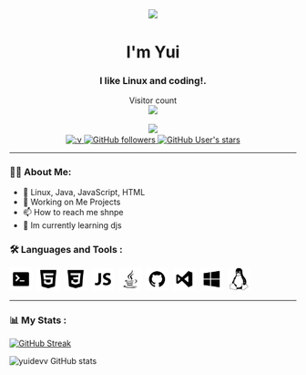 <div id="header" align="center">
<img src="https://media.giphy.com/media/oOiwRjguRGkjbNQvNv/giphy.gif" width="200" />
<h1 align="center"> I'm Yui </h1>
<h3 align="center"> I like Linux and coding!. 
</h3>
<p align="center"> 
  Visitor count<br>
  <img src="https://profile-counter.glitch.me/almightybtw/count.svg" />
</p>
<a href=#><img src="contributions.svg"></a>
</div>

<div id="badges" align="center">
<a href="" target="blank">
<img alt=":v" src="https://img.shields.io/badge/-almighty-black">
<img alt="GitHub followers" src="https://img.shields.io/github/followers/yuidevv?color=black&logoColor=black&style=social">
<img alt="GitHub User's stars" src="https://img.shields.io/github/stars/yuidevv?color=black&logoColor=black&style=social">
</a>
</div>

---

            
### 👨‍💻 About Me:
- 📝 Linux, Java, JavaScript, HTML
- 🤖 Working on Me Projects
- 📫 How to reach me shnpe
- 🌱 Im currently learning djs

<div align="left">
<h3> 🛠 Languages and Tools : </h3>
    <div>
        <img src="https://github.com/vorillaz/devicons/blob/master/!SVG/terminal.svg" title="TERMINAL" alt="TERM" width="40" height="40"/>&nbsp;
        <img src="https://github.com/vorillaz/devicons/blob/master/!SVG/html5.svg" title="HTML5" alt="HTML" width="40" height="40"/>&nbsp; 
        <img src="https://github.com/vorillaz/devicons/blob/master/!SVG/css3.svg" title="CSS3" alt="CSS" width="40" height="40"/>&nbsp;
        <img src="https://github.com/vorillaz/devicons/blob/master/!SVG/javascript.svg" title="JAVASCRIPT" alt="JS" width="40" height="40"/>&nbsp;
        <img src="https://github.com/vorillaz/devicons/blob/master/!SVG/java.svg" title="JAVA" alt="JAVA" width="40" height="40"/>&nbsp;
        <img src="https://github.com/vorillaz/devicons/blob/master/!SVG/github_badge.svg" title="GITHUB" alt="GITHUB" width="40" height="40"/>&nbsp;   
        <img src="https://github.com/vorillaz/devicons/blob/master/!SVG/visualstudio.svg" title="VS" alt="VISUALSTUDIO" width="40" height="40"/>&nbsp;
        <img src="https://github.com/vorillaz/devicons/blob/master/!SVG/windows.svg" title="WINDOWS" alt="WINDOWS" width="40" height="40"/>&nbsp;
        <img src="https://github.com/vorillaz/devicons/blob/master/!SVG/linux.svg" title="LINUX" alt="LINUX" width="40" height="40"/>&nbsp;
      </div>
</div>

---

### 📊 My Stats :

[![GitHub Streak](http://github-readme-streak-stats.herokuapp.com?user=yuidevv&theme=windows-dark&border=E4E2E2&background=0D1117&stroke=727478&ring=4B8DDA&fire=1C63D0&sideNums=C3D1D9&currStreakNum=C3D1D9&currStreakLabel=C3D1D9&sideLabels=C3D1D9&dates=C3D1D9)](https://git.io/streak-stats)

![yuidevv GitHub stats](https://github-readme-stats.vercel.app/api?username=yuidevv&show_icons=true&theme=github_dark)

